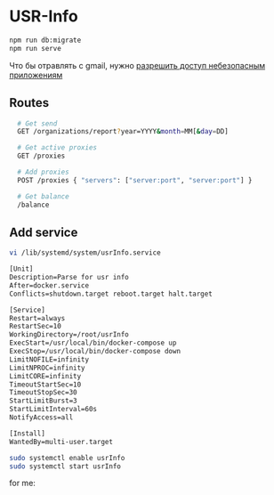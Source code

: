 # USR-Info

```bash
npm run db:migrate
npm run serve
```

Что бы отравлять с gmail, нужно [разрешить доступ небезопасным приложениям](https://myaccount.google.com/lesssecureapps)

## Routes

```bash
  # Get send
  GET /organizations/report?year=YYYY&month=MM[&day=DD]

  # Get active proxies
  GET /proxies

  # Add proxies
  POST /proxies { "servers": ["server:port", "server:port"] }

  # Get balance
  /balance
```

## Add service

```bash
vi /lib/systemd/system/usrInfo.service
```

```txt
[Unit]
Description=Parse for usr info
After=docker.service
Conflicts=shutdown.target reboot.target halt.target

[Service]
Restart=always
RestartSec=10
WorkingDirectory=/root/usrInfo
ExecStart=/usr/local/bin/docker-compose up
ExecStop=/usr/local/bin/docker-compose down
LimitNOFILE=infinity
LimitNPROC=infinity
LimitCORE=infinity
TimeoutStartSec=10
TimeoutStopSec=30
StartLimitBurst=3
StartLimitInterval=60s
NotifyAccess=all

[Install]
WantedBy=multi-user.target
```

```bash
sudo systemctl enable usrInfo
sudo systemctl start usrInfo
```

for me: [](https://github.com/ThomWright/postgres-migrations)
